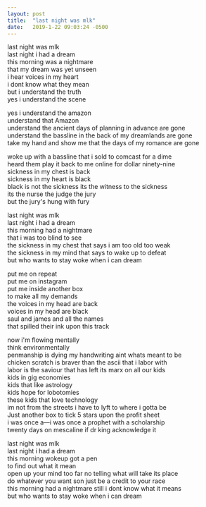 ```yaml
---
layout: post
title:  "last night was mlk"
date:   2019-1-22 09:03:24 -0500
---
```


last night was mlk<br/>
last night i had a dream<br/>
this morning was a nightmare<br/>
that my dream was yet unseen<br/>
i hear voices in my heart<br/>
i dont know what they mean<br/>
but i understand the truth<br/>
yes i understand the scene<br/>

yes i understand the amazon<br/>
understand that Amazon<br/>
understand the ancient days of planning in advance are gone<br/>
understand the bassline in the back of my dreamlands are gone<br/>
take my hand and show me that the days of my romance are gone<br/>

woke up with a bassline that i sold to comcast for a dime<br/>
heard them play it back to me online for dollar ninety-nine<br/>
sickness in my chest is back<br/>
sickness in my heart is black<br/>
black is not the sickness its the witness to the sickness<br/>
its the nurse the judge the jury<br/>
but the jury's hung with fury<br/>

last night was mlk<br/>
last night i had a dream<br/>
this morning had a nightmare<br/>
that i was too blind to see<br/>
the sickness in my chest that says i am too old too weak<br/>
the sickness in my mind that says to wake up to defeat<br/>
but who wants to stay woke when i can dream<br/>

put me on repeat<br/>
put me on instagram<br/>
put me inside another box<br/>
to make all my demands<br/>
the voices in my head are back<br/>
voices in my head are black<br/>
saul and james and all the names<br/>
that spilled their ink upon this track<br/>

now i'm flowing mentally<br/>
think environmentally<br/>
penmanship is dying my handwriting aint whats meant to be<br/>
chicken scratch is braver than the ascii that i labor with<br/>
labor is the saviour that has left its marx on all our kids<br/>
kids in gig economies<br/>
kids that like astrology<br/>
kids hope for lobotomies<br/>
these kids that love technology<br/>
im not from the streets i have to lyft to where i gotta be<br/>
Just another box to tick 5 stars upon the profit sheet<br/>
i was once a—i was once a prophet with a scholarship<br/>
twenty days on mescaline if dr king acknowledge it<br/>

last night was mlk<br/>
last night i had a dream<br/>
this morning wokeup got a pen<br/>
to find out what it mean<br/>
open up your mind too far no telling what will take its place<br/>
do whatever you want son just be a credit to your race<br/>
this morning had a nightmare still i dont know what it means<br/>
but who wants to stay woke when i can dream<br/>

